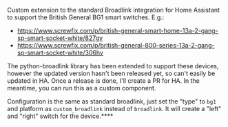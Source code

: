 Custom extension to the standard Broadlink integration for Home Assistant to support the British General BG1 smart switches. E.g.:
- https://www.screwfix.com/p/british-general-smart-home-13a-2-gang-sp-smart-socket-white/827gv
- https://www.screwfix.com/p/british-general-800-series-13a-2-gang-sp-smart-socket-white/306hv

The python-broadlink library has been extended to support these devices, however the updated version hasn't been released yet, so can't easily be updated in HA. Once a release is done, I'll create a PR for HA. In the meantime, you can run this as a custom component.

Configuration is the same as standard broadlink, just set the "type" to `bg1` and platform as `custom_broadlink` instead of `broadlink`. It will create a "left" and "right" switch for the device.****

